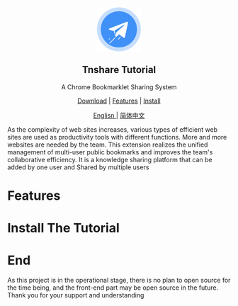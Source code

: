 <p align="center">
 <img width="100px" src="./images/logo.png" align="center" alt="Tnshare Logo" />
 <h2 align="center">Tnshare Tutorial</h2>
 <p align="center">A Chrome Bookmarklet Sharing System</p>
</p>
<p align="center">
  <a href="https://github.com/betterTisen/Tnshare_Doc/releases">Download</a>
  |
  <a href="#user-content-features">Features</a>
  |
  <a href="#user-content-install-the-tutorial">Install</a>
</p>
<p align="center">
  <a href="/README.md">Englisn </a>
  |
  <a href="/docs/readme_cn.md">简体中文</a>
</p>

As the complexity of web sites increases, various types of efficient web sites are used as productivity tools with different functions. More and more websites are needed by the team. This extension realizes the unified management of multi-user public bookmarks and improves the team's collaborative efficiency. It is a knowledge sharing platform that can be added by one user and Shared by multiple users

# Features

# Install The Tutorial

# End

As this project is in the operational stage, there is no plan to open source for the time being, and the front-end part may be open source in the future. Thank you for your support and understanding